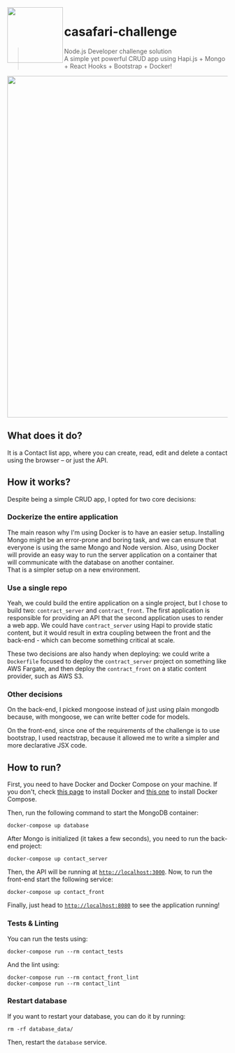 <img src="https://d1qb2nb5cznatu.cloudfront.net/startups/i/834564-b37cb0b04f07235c820a59111fe22961-medium_jpg.jpg" width="127px" height="127px" align="left"/>

# casafari-challenge

> Node.js Developer challenge solution<br>
> A simple yet powerful CRUD app using Hapi.js + Mongo + React Hooks + Bootstrap + Docker!

<p align="center">
  <img src="https://i.imgur.com/dLyj2jZ.png" width=780>
</p>

## What does it do?

It is a Contact list app, where you can create, read, edit and delete a contact using the browser – or just the API.

## How it works?

Despite being a simple CRUD app, I opted for two core decisions:

### Dockerize the entire application

The main reason why I'm using Docker is to have an easier setup. Installing Mongo might be an error-prone and boring task, and we can ensure that everyone is using the same Mongo and Node version. Also, using Docker will provide an easy way to run the server application on a container that will communicate with the database on another container.<br>
That is a simpler setup on a new environment.

### Use a single repo

Yeah, we could build the entire application on a single project, but I chose to build two: `contract_server` and `contract_front`. The first application is responsible for providing an API that the second application uses to render a web app. We could have `contract_server` using Hapi to provide static content, but it would result in extra coupling between the front and the back-end - which can become something critical at scale.

These two decisions are also handy when deploying: we could write a `Dockerfile` focused to deploy the `contract_server` project on something like AWS Fargate, and then deploy the `contract_front` on a static content provider, such as AWS S3.

### Other decisions

On the back-end, I picked mongoose instead of just using plain mongodb because, with mongoose, we can write better code for models. 

On the front-end, since one of the requirements of the challenge is to use bootstrap, I used reactstrap, because it allowed me to write a simpler and more declarative JSX code.

## How to run?

First, you need to have Docker and Docker Compose on your machine. If you don't, check [this page](https://docs.docker.com/install/) to install Docker and [this one](https://docs.docker.com/compose/install/) to install Docker Compose.

Then, run the following command to start the MongoDB container:

```
docker-compose up database
```

After Mongo is initialized (it takes a few seconds), you need to run the back-end project:

```
docker-compose up contact_server
```

Then, the API will be running at [`http://localhost:3000`](http://localhost:3000). Now, to run the front-end start the following service:

```
docker-compose up contact_front
```

Finally, just head to [`http://localhost:8080`](http://localhost:8080) to see the application running!

### Tests & Linting

You can run the tests using:

```
docker-compose run --rm contact_tests
```

And the lint using:

```
docker-compose run --rm contact_front_lint
docker-compose run --rm contact_lint
```

### Restart database

If you want to restart your database, you can do it by running:

```
rm -rf database_data/
```

Then, restart the `database` service.
